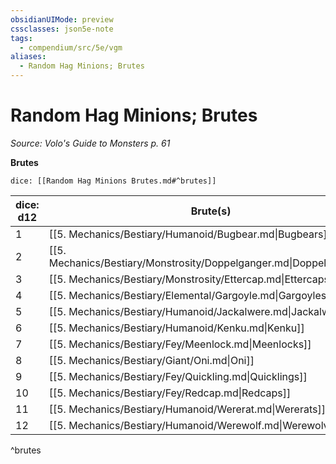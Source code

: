 ```yaml
---
obsidianUIMode: preview
cssclasses: json5e-note
tags:
  - compendium/src/5e/vgm
aliases:
  - Random Hag Minions; Brutes
---
```

# Random Hag Minions; Brutes
*Source: Volo's Guide to Monsters p. 61* 

**Brutes**

`dice: [[Random Hag Minions Brutes.md#^brutes]]`

| dice: d12 | Brute(s) |
|-----------|----------|
| 1 | [[5. Mechanics/Bestiary/Humanoid/Bugbear.md\|Bugbears]] |
| 2 | [[5. Mechanics/Bestiary/Monstrosity/Doppelganger.md\|Doppelgangers]] |
| 3 | [[5. Mechanics/Bestiary/Monstrosity/Ettercap.md\|Ettercaps]] |
| 4 | [[5. Mechanics/Bestiary/Elemental/Gargoyle.md\|Gargoyles]] |
| 5 | [[5. Mechanics/Bestiary/Humanoid/Jackalwere.md\|Jackalweres]] |
| 6 | [[5. Mechanics/Bestiary/Humanoid/Kenku.md\|Kenku]] |
| 7 | [[5. Mechanics/Bestiary/Fey/Meenlock.md\|Meenlocks]] |
| 8 | [[5. Mechanics/Bestiary/Giant/Oni.md\|Oni]] |
| 9 | [[5. Mechanics/Bestiary/Fey/Quickling.md\|Quicklings]] |
| 10 | [[5. Mechanics/Bestiary/Fey/Redcap.md\|Redcaps]] |
| 11 | [[5. Mechanics/Bestiary/Humanoid/Wererat.md\|Wererats]] |
| 12 | [[5. Mechanics/Bestiary/Humanoid/Werewolf.md\|Werewolves]] |
^brutes
